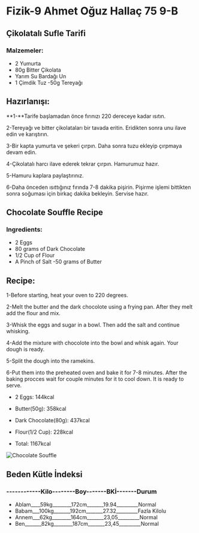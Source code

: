 # Fizik-9 Ahmet Oğuz Hallaç 75 9-B 

## Çikolatalı Sufle Tarifi
### Malzemeler:
- 2 Yumurta
- 80g Bitter Çikolata
- Yarım Su Bardağı Un
- 1 Çimdik Tuz
-50g Tereyağı

## Hazırlanışı:
**1-**Tarife başlamadan önce fırınızı 220 dereceye kadar ısıtın.

2-Tereyağı ve bitter çikolataları bir tavada eritin. Eridikten sonra unu ilave edin ve karıştırın.

3-Bir kapta yumurta ve şekeri çırpın. Daha sonra tuzu ekleyip çırpmaya devam edin.

4-Çikolatalı harcı ilave ederek tekrar çırpın. Hamurumuz hazır.

5-Hamuru kaplara paylaştırınız.

6-Daha önceden ısıttığınız  fırında 7-8 dakika pişirin. Pişirme işlemi bittikten sonra soğuması için birkaç dakika bekleyin. Servise hazır.



## Chocolate Souffle Recipe
### Ingredients:
- 2 Eggs
- 80 grams of Dark Chocolate
- 1/2 Cup of Flour
- A Pinch of Salt
-50 grams of Butter
## Recipe:
1-Before starting, heat your oven to 220 degrees.

2-Melt the butter and the dark chocolote using a frying pan. After they melt add the flour and mix.

3-Whisk the eggs and sugar in a bowl. Then add the salt and continue whisking.

4-Add the mixture with chocolote into the bowl and whisk again. Your dough is ready.

5-Split the dough into the ramekins.

6-Put them into the preheated oven and bake it for 7-8 minutes. After the baking procces wait for couple minutes for it to cool down. It is ready to serve. 

- 2 Eggs:               144kcal
- Butter(50g):          358kcal
- Dark Chocolate(80g):  437kcal
- Flour(1/2 Cup):       228kcal

- Total:                1167kcal

![Chocolate Souffle](https://www.yemeksefi.com/wp-content/uploads/2015/08/%C3%87ikolatal%C4%B1-Sufle-1140x500.jpg)




## Beden Kütle İndeksi
### ------------Kilo--------Boy-------BKİ-------Durum
- Ablam____59kg________172cm_______19.94_________Normal
- Babam___100kg_______192cm_______27.32_________Fazla Kilolu
- Annem___62kg________164cm_______23,05_________Normal
- Ben_______82kg________187cm_______23,45_________Normal
